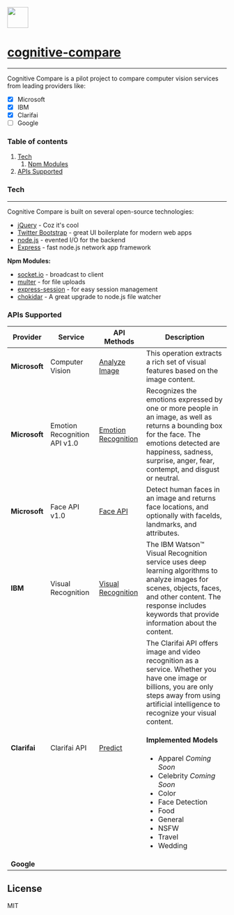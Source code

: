 
<a href="http://cognitive-compare.azurewebsites.net"><img src="http://cognitive-compare.azurewebsites.net/favicon.ico" height="48px" width="48px"></img><h1>cognitive-compare</h1></a>

----
Cognitive Compare is a pilot project to compare computer vision services from leading providers like:
 - [x] Microsoft
 - [x] IBM
 - [x] Clarifai
 - [ ] Google

### Table of contents
 1. [Tech](#Tech)
    1. [Npm Modules](#npm-modules)
 2. [APIs Supported](#API)
 
### Tech <a name="Tech"></a>
----
Cognitive Compare is built on several open-source technologies:

* [jQuery](http://jquery.com/) - Coz it's cool
* [Twitter Bootstrap](http://v4-alpha.getbootstrap.com/) - great UI boilerplate for modern web apps
* [node.js](nodejs.org) - evented I/O for the backend
* [Express](expressjs.com) - fast node.js network app framework

**Npm Modules:** <a name="npm-modules"></a>
* [socket.io](https://www.npmjs.com/package/socket.io) - broadcast to client
* [multer](https://www.npmjs.com/package/multer) - for file uploads
* [express-session](https://www.npmjs.com/package/express-session) - for easy session management
* [chokidar](https://www.npmjs.com/package/chokidar) - A great upgrade to node.js file watcher

### APIs Supported<a name="API"></a>
|Provider|Service|API Methods| Description|
|---|---|---|---|
|**Microsoft**|Computer Vision|[Analyze Image][1]|This operation extracts a rich set of visual features based on the image content.|
|**Microsoft**|Emotion Recognition API v1.0|[Emotion Recognition][2]|Recognizes the emotions expressed by one or more people in an image, as well as returns a bounding box for the face. The emotions detected are happiness, sadness, surprise, anger, fear, contempt, and disgust or neutral. |
|**Microsoft**|Face API v1.0|[Face API][3]|Detect human faces in an image and returns face locations, and optionally with faceIds, landmarks, and attributes.|
|**IBM**|Visual Recognition|[Visual Recognition][4]|The IBM Watson™ Visual Recognition service uses deep learning algorithms to analyze images for scenes, objects, faces, and other content. The response includes keywords that provide information about the content.|
|**Clarifai**|Clarifai API|[Predict][5]|The Clarifai API offers image and video recognition as a service. Whether you have one image or billions, you are only steps away from using artificial intelligence to recognize your visual content.<br><h4>Implemented Models</h4><ul><li>Apparel *Coming Soon*</li><li>Celebrity *Coming Soon*</li><li>Color</li><li>Face Detection</li><li>Food</li><li>General</li><li>NSFW</li><li>Travel</li><li>Wedding</li>|
|**Google**||||

License
----

MIT

[1]: https://westus.dev.cognitive.microsoft.com/docs/services/56f91f2d778daf23d8ec6739/operations/56f91f2e778daf14a499e1fa
[2]: https://westus.dev.cognitive.microsoft.com/docs/services/5639d931ca73072154c1ce89/operations/563b31ea778daf121cc3a5fa
[3]: https://westus.dev.cognitive.microsoft.com/docs/services/563879b61984550e40cbbe8d/operations/563879b61984550f30395236
[4]: https://www.ibm.com/watson/developercloud/doc/visual-recognition/index.html
[5]: https://sdk.clarifai.com/js/latest/index.html
